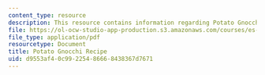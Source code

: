 ```yaml
---
content_type: resource
description: This resource contains information regarding Potato Gnocchi Recipe.
file: https://ol-ocw-studio-app-production.s3.amazonaws.com/courses/es-s41-speak-italian-with-your-mouth-full-spring-2012/d9553af40c99225486668438367d7671_MITES_S41S12_recipe_4.pdf
file_type: application/pdf
resourcetype: Document
title: Potato Gnocchi Recipe
uid: d9553af4-0c99-2254-8666-8438367d7671
---
```

